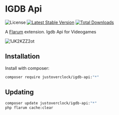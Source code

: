# IGDB Api

![License](https://img.shields.io/badge/license-0BSD-blue.svg) [![Latest Stable Version](https://img.shields.io/packagist/v/justoverclock/igdb-api.svg)](https://packagist.org/packages/justoverclock/igdb-api) [![Total Downloads](https://img.shields.io/packagist/dt/justoverclock/igdb-api.svg)](https://packagist.org/packages/justoverclock/igdb-api)

A [Flarum](http://flarum.org) extension. Igdb Api for Videogames

![1JK2KZZ2ot](https://user-images.githubusercontent.com/79002016/135415353-4ed5c971-9541-4cdf-9a00-ae90d89e963e.gif)


## Installation

Install with composer:

```sh
composer require justoverclock/igdb-api:"*"
```

## Updating

```sh
composer update justoverclock/igdb-api:"*"
php flarum cache:clear
```
